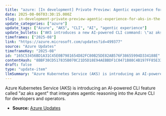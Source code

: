 ```yaml
---
title: "azure: [In development] Private Preview: Agentic experience for AKS in the Azure CLI"
date: 2025-08-06T03:30:15.000Z
slug: in-development-private-preview-agentic-experience-for-aks-in-the-azure-cli
update_categories: ["azure"]
update_tags: ["Azure", "AKS", "CLI", "AI", "agentic experience"]
update_bullets: ["AKS introduces a new AI-powered CLI command: \"az aks agent\".", "The feature integrates agentic reasoning capabilities directly into the Azure CLI.", "It aims to assist developers and operators managing AKS clusters."]
timeframes: ["2025-08"]
link: "https://azure.microsoft.com/updates?id=499377"
source: "Azure Updates"
timeframeKey: "2025-08"
id: "165C53456BD1A31C45E0B7981654D82FC80B25DE82AB576F38655994D334188E"
contentHash: "8BBF38CD517835B070C21D5D18E94AEBBDF1C0471B88C4B197FF85E33F5A061C"
draft: false
type: "update-item"
llmSummary: "Azure Kubernetes Service (AKS) is introducing an AI-powered CLI feature called \"az aks agent\" that integrates agentic reasoning into the Azure CLI for developers and operators."
---
```


Azure Kubernetes Service (AKS) is introducing an AI-powered CLI feature called "az aks agent" that integrates agentic reasoning into the Azure CLI for developers and operators.

- **Source:** [Azure Updates](https://azure.microsoft.com/updates?id=499377)

